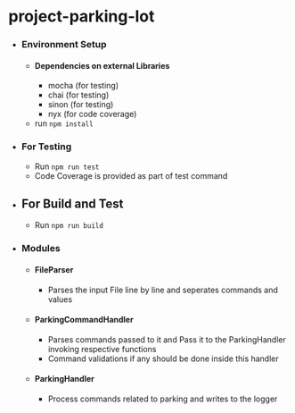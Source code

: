 # project-parking-lot

- ### Environment Setup
    - #### Dependencies on external Libraries
        - mocha (for testing)
        - chai (for testing)
        - sinon (for testing)
        - nyx (for code coverage)
    - run `npm install`
- ### For Testing
    - Run `npm run test`
    - Code Coverage is provided as part of test command
- ## For Build and Test
    - Run `npm run build`
    
- ### Modules
    - #### FileParser
        - Parses the input File line by line and seperates commands and values
    - #### ParkingCommandHandler
        - Parses commands passed to it and Pass it to the ParkingHandler invoking respective functions
        - Command validations if any should be done inside this handler
    - #### ParkingHandler
        - Process commands related to parking and writes to the logger


